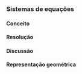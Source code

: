 ### Sistemas de equações

#### Conceito

#### Resolução

#### Discussão

#### Representação geométrica
